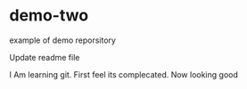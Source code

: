 # demo-two
example of demo reporsitory

Update readme file

I Am learning git. First feel its complecated. Now looking good
